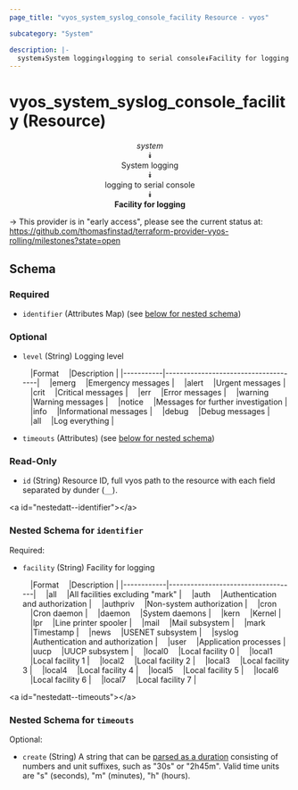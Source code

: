 ```yaml
---
page_title: "vyos_system_syslog_console_facility Resource - vyos"

subcategory: "System"

description: |- 
  system⯯System logging⯯logging to serial console⯯Facility for logging
---
```


# vyos_system_syslog_console_facility (Resource)
<center>

*system*  
⯯  
System logging  
⯯  
logging to serial console  
⯯  
**Facility for logging**


</center>

-> This provider is in "early access", please see the current status at: https://github.com/thomasfinstad/terraform-provider-vyos-rolling/milestones?state=open

## Schema

### Required

- `identifier` (Attributes Map) (see [below for nested schema](#nestedatt--identifier))

### Optional

- `level` (String) Logging level

    &emsp;|Format   &emsp;|Description                         |
    |-----------|--------------------------------------|
    &emsp;|emerg    &emsp;|Emergency messages                  |
    &emsp;|alert    &emsp;|Urgent messages                     |
    &emsp;|crit     &emsp;|Critical messages                   |
    &emsp;|err      &emsp;|Error messages                      |
    &emsp;|warning  &emsp;|Warning messages                    |
    &emsp;|notice   &emsp;|Messages for further investigation  |
    &emsp;|info     &emsp;|Informational messages              |
    &emsp;|debug    &emsp;|Debug messages                      |
    &emsp;|all      &emsp;|Log everything                      |
- `timeouts` (Attributes) (see [below for nested schema](#nestedatt--timeouts))

### Read-Only

- `id` (String) Resource ID, full vyos path to the resource with each field separated by dunder (`__`).

&lt;a id=&#34;nestedatt--identifier&#34;&gt;&lt;/a&gt;
### Nested Schema for `identifier`

Required:

- `facility` (String) Facility for logging

    &emsp;|Format    &emsp;|Description                       |
    |------------|------------------------------------|
    &emsp;|all       &emsp;|All facilities excluding &#34;mark&#34;   |
    &emsp;|auth      &emsp;|Authentication and authorization  |
    &emsp;|authpriv  &emsp;|Non-system authorization          |
    &emsp;|cron      &emsp;|Cron daemon                       |
    &emsp;|daemon    &emsp;|System daemons                    |
    &emsp;|kern      &emsp;|Kernel                            |
    &emsp;|lpr       &emsp;|Line printer spooler              |
    &emsp;|mail      &emsp;|Mail subsystem                    |
    &emsp;|mark      &emsp;|Timestamp                         |
    &emsp;|news      &emsp;|USENET subsystem                  |
    &emsp;|syslog    &emsp;|Authentication and authorization  |
    &emsp;|user      &emsp;|Application processes             |
    &emsp;|uucp      &emsp;|UUCP subsystem                    |
    &emsp;|local0    &emsp;|Local facility 0                  |
    &emsp;|local1    &emsp;|Local facility 1                  |
    &emsp;|local2    &emsp;|Local facility 2                  |
    &emsp;|local3    &emsp;|Local facility 3                  |
    &emsp;|local4    &emsp;|Local facility 4                  |
    &emsp;|local5    &emsp;|Local facility 5                  |
    &emsp;|local6    &emsp;|Local facility 6                  |
    &emsp;|local7    &emsp;|Local facility 7                  |


&lt;a id=&#34;nestedatt--timeouts&#34;&gt;&lt;/a&gt;
### Nested Schema for `timeouts`

Optional:

- `create` (String) A string that can be [parsed as a duration](https://pkg.go.dev/time#ParseDuration) consisting of numbers and unit suffixes, such as &#34;30s&#34; or &#34;2h45m&#34;. Valid time units are &#34;s&#34; (seconds), &#34;m&#34; (minutes), &#34;h&#34; (hours).  
